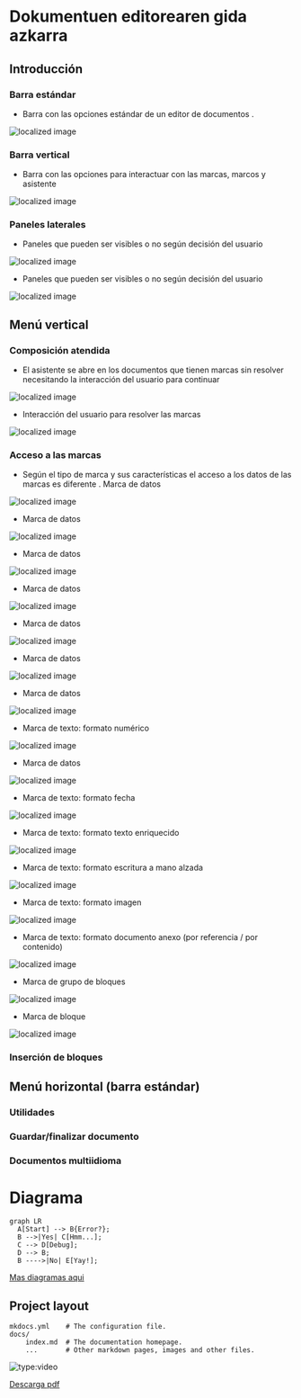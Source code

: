 # Dokumentuen editorearen gida azkarra

## Introducción

### Barra estándar
*  Barra con las opciones estándar de un editor de documentos .

![localized image](img/foto.jpg)


### Barra vertical
*  Barra con las opciones para interactuar con las marcas, marcos y
asistente

![localized image](img/foto1.jpg)

### Paneles laterales
*  Paneles que pueden ser visibles o no según decisión del usuario

![localized image](img/foto2.jpg)

*  Paneles que pueden ser visibles o no según decisión del usuario

![localized image](img/foto3.jpg)

## Menú vertical
### Composición atendida

*  El asistente se abre en los documentos que tienen marcas sin resolver
necesitando la interacción del usuario para continuar

![localized image](img/foto4.jpg)

*  Interacción del usuario para resolver las marcas

![localized image](img/foto5.jpg)


### Acceso a las marcas

*  Según el tipo de marca y sus características el acceso a los datos de las
marcas es diferente .
Marca de datos


![localized image](img/foto6.jpg)

*  Marca de datos


![localized image](img/foto7.jpg)

*  Marca de datos


![localized image](img/foto8.jpg)

*  Marca de datos


![localized image](img/foto9.jpg)

*  Marca de datos


![localized image](img/foto10.jpg)

*  Marca de datos


![localized image](img/foto11.jpg)

*  Marca de datos


![localized image](img/foto12.jpg)

*  Marca de texto: formato numérico



![localized image](img/foto13.jpg)

*  Marca de datos


![localized image](img/foto14.jpg)

*  Marca de texto: formato fecha


![localized image](img/foto15.jpg)

*  Marca de texto: formato texto enriquecido


![localized image](img/foto16.jpg)

*  Marca de texto: formato escritura a mano alzada


![localized image](img/foto17.jpg)

*  Marca de texto: formato imagen


![localized image](img/foto18.jpg)

*  Marca de texto: formato documento anexo (por referencia / por
contenido)



![localized image](img/foto19.jpg)

*  Marca de grupo de bloques


![localized image](img/foto20.jpg)

*  Marca de bloque


![localized image](img/foto21.jpg)

### Inserción de bloques
## Menú horizontal (barra estándar)
### Utilidades
### Guardar/finalizar documento
### Documentos multiidioma


Diagrama
===


``` mermaid
graph LR
  A[Start] --> B{Error?};
  B -->|Yes| C[Hmm...];
  C --> D[Debug];
  D --> B;
  B ---->|No| E[Yay!];
```


[Mas diagramas aqui](https://squidfunk.github.io/mkdocs-material/reference/diagrams/)

## Project layout

    mkdocs.yml    # The configuration file.
    docs/
        index.md  # The documentation homepage.
        ...       # Other markdown pages, images and other files.
        

![type:video](https://www.youtube.com/embed/LXb3EKWsInQ)

[Descarga pdf](pdf/document.pdf)